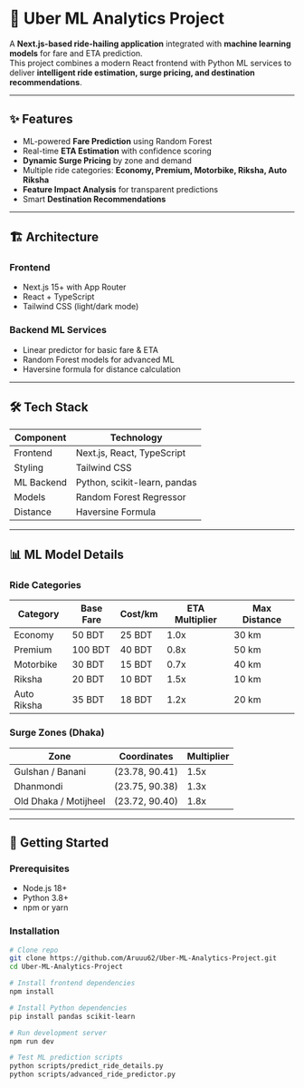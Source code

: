 # 🚖 Uber ML Analytics Project

A **Next.js-based ride-hailing application** integrated with **machine learning models** for fare and ETA prediction.  
This project combines a modern React frontend with Python ML services to deliver **intelligent ride estimation, surge pricing, and destination recommendations**.

---

## ✨ Features
- ML-powered **Fare Prediction** using Random Forest  
- Real-time **ETA Estimation** with confidence scoring  
- **Dynamic Surge Pricing** by zone and demand  
- Multiple ride categories: **Economy, Premium, Motorbike, Riksha, Auto Riksha**  
- **Feature Impact Analysis** for transparent predictions  
- Smart **Destination Recommendations**  

---

## 🏗️ Architecture

### Frontend
- Next.js 15+ with App Router  
- React + TypeScript  
- Tailwind CSS (light/dark mode)  

### Backend ML Services
- Linear predictor for basic fare & ETA  
- Random Forest models for advanced ML  
- Haversine formula for distance calculation  

---

## 🛠️ Tech Stack
| Component  | Technology |
|------------|------------|
| Frontend   | Next.js, React, TypeScript |
| Styling    | Tailwind CSS |
| ML Backend | Python, scikit-learn, pandas |
| Models     | Random Forest Regressor |
| Distance   | Haversine Formula |

---

## 📊 ML Model Details

### Ride Categories

| Category    | Base Fare | Cost/km | ETA Multiplier | Max Distance |
|-------------|-----------|---------|----------------|--------------|
| Economy     | 50 BDT    | 25 BDT  | 1.0x           | 30 km |
| Premium     | 100 BDT   | 40 BDT  | 0.8x           | 50 km |
| Motorbike   | 30 BDT    | 15 BDT  | 0.7x           | 40 km |
| Riksha      | 20 BDT    | 10 BDT  | 1.5x           | 10 km |
| Auto Riksha | 35 BDT    | 18 BDT  | 1.2x           | 20 km |

### Surge Zones (Dhaka)

| Zone                | Coordinates      | Multiplier |
|---------------------|------------------|------------|
| Gulshan / Banani    | (23.78, 90.41)   | 1.5x |
| Dhanmondi           | (23.75, 90.38)   | 1.3x |
| Old Dhaka / Motijheel| (23.72, 90.40)  | 1.8x |

---

## 🚦 Getting Started

### Prerequisites
- Node.js 18+  
- Python 3.8+  
- npm or yarn  

### Installation
```bash
# Clone repo
git clone https://github.com/Aruuu62/Uber-ML-Analytics-Project.git
cd Uber-ML-Analytics-Project

# Install frontend dependencies
npm install

# Install Python dependencies
pip install pandas scikit-learn

# Run development server
npm run dev

# Test ML prediction scripts
python scripts/predict_ride_details.py
python scripts/advanced_ride_predictor.py
